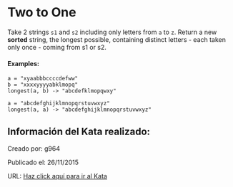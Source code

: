 # Two to One
Take 2 strings `s1` and `s2` including only letters from `a` to `z`.
Return a new **sorted** string, the longest possible, containing distinct letters - each taken only once - coming from s1 or s2.

#### Examples:
```
a = "xyaabbbccccdefww"
b = "xxxxyyyyabklmopq"
longest(a, b) -> "abcdefklmopqwxy"

a = "abcdefghijklmnopqrstuvwxyz"
longest(a, a) -> "abcdefghijklmnopqrstuvwxyz"
```


## Información del Kata realizado:
Creado por: g964

Publicado el: 26/11/2015

URL: [Haz click aquí para ir al Kata](https://www.codewars.com/kata/5656b6906de340bd1b0000ac)